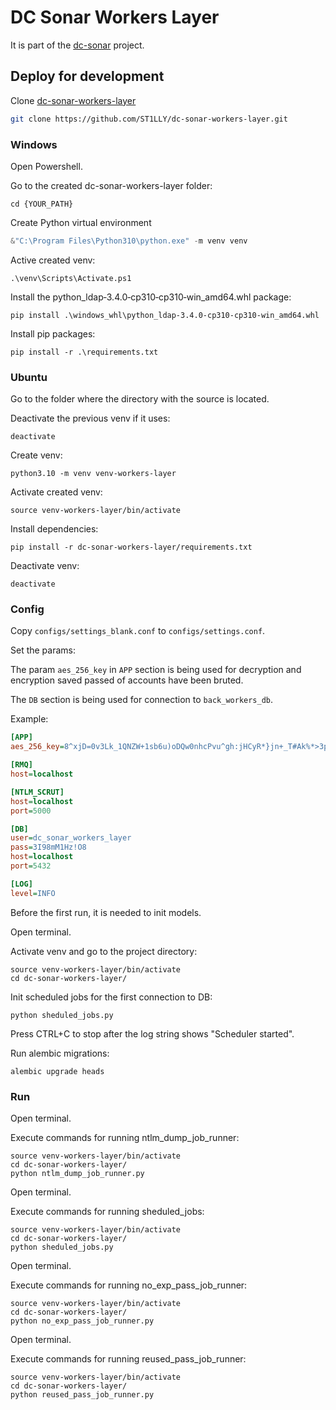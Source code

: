 # DC Sonar Workers Layer

It is part of the [dc-sonar](https://github.com/ST1LLY/dc-sonar) project.

## Deploy for development

Clone [dc-sonar-workers-layer](https://github.com/ST1LLY/dc-sonar-workers-layer)

```bash
git clone https://github.com/ST1LLY/dc-sonar-workers-layer.git
```

### Windows

Open Powershell.

Go to the created dc-sonar-workers-layer folder:

```
cd {YOUR_PATH}
```

Create Python virtual environment

```powershell
&"C:\Program Files\Python310\python.exe" -m venv venv
```

Active created venv:

```
.\venv\Scripts\Activate.ps1
```

Install the python_ldap‑3.4.0‑cp310‑cp310‑win_amd64.whl package:

```
pip install .\windows_whl\python_ldap-3.4.0-cp310-cp310-win_amd64.whl
```

Install pip packages:

```
pip install -r .\requirements.txt
```

### Ubuntu

Go to the folder where the directory with the source is located.

Deactivate the previous venv if it uses:

```shell
deactivate
```

Create venv:

```shell
python3.10 -m venv venv-workers-layer
```

Activate created venv:

```shell
source venv-workers-layer/bin/activate
```

Install dependencies:

```shell
pip install -r dc-sonar-workers-layer/requirements.txt
```

Deactivate venv:

```
deactivate
```

### Config

Copy `configs/settings_blank.conf` to `configs/settings.conf`.

Set the params:

The param `aes_256_key` in `APP` section is being used for decryption and encryption saved passed of accounts have been bruted.

The `DB` section is being used for connection to `back_workers_db`.

Example:

```ini
[APP]
aes_256_key=8^xjD=0v3Lk_1QNZW+1sb6u)oDQw0nhcPvu^gh:jHCyR*}jn+_T#Ak%*>3p_yvZe

[RMQ]
host=localhost

[NTLM_SCRUT]
host=localhost
port=5000

[DB]
user=dc_sonar_workers_layer
pass=3I98mM1Hz!O8
host=localhost
port=5432

[LOG]
level=INFO
```

Before the first run, it is needed to init models.

Open terminal.

Activate venv and go to the project directory:

```shell
source venv-workers-layer/bin/activate
cd dc-sonar-workers-layer/
```

Init scheduled jobs for the first connection to DB:

```shell
python sheduled_jobs.py
```

Press CTRL+C to stop after the log string shows  "Scheduler started".

Run alembic migrations:

```shell
alembic upgrade heads
```

### Run

Open terminal.

Execute commands for running ntlm_dump_job_runner:

```
source venv-workers-layer/bin/activate
cd dc-sonar-workers-layer/
python ntlm_dump_job_runner.py
```

Open terminal.

Execute commands for running sheduled_jobs:

```
source venv-workers-layer/bin/activate
cd dc-sonar-workers-layer/
python sheduled_jobs.py
```

Open terminal.

Execute commands for running no_exp_pass_job_runner:

```
source venv-workers-layer/bin/activate
cd dc-sonar-workers-layer/
python no_exp_pass_job_runner.py
```

Open terminal.

Execute commands for running reused_pass_job_runner:

```
source venv-workers-layer/bin/activate
cd dc-sonar-workers-layer/
python reused_pass_job_runner.py
```

